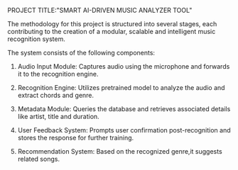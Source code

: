 PROJECT TITLE:"SMART AI-DRIVEN MUSIC ANALYZER TOOL"

The methodology for this project is structured into several stages, each contributing to the creation of a modular, scalable and intelligent music recognition system.

The system consists of the following components:

1) Audio Input Module: Captures audio using the microphone and forwards it to the recognition engine.

2) Recognition Engine: Utilizes pretrained model to analyze the audio and extract chords and genre.

3) Metadata Module: Queries the database and retrieves associated details like artist, title and duration.

4) User Feedback System: Prompts user confirmation post-recognition and stores the response for further training.

5) Recommendation System: Based on the recognized genre,it suggests related songs.